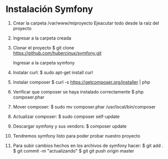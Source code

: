Instalación Symfony 
========================

1. Crear la carpeta /var/www/miproyecto
Ejeacutar todo desde la raiz del proyecto
2. Ingresar a la carpeta creada
3. Clonar el proyecto
    $ git clone https://github.com/hubercinux/symfony.git

    Ingresar a la carpeta symfony

4. Instalar curl:
    $ sudo apt-get install curl
5. Instalar composer
    $ curl -s https://getcomposer.org/installer | php
6. Verificar que composer se haya instalado correctamente
    $ php composer.phar
7. Mover composer:
    $ sudo mv composer.phar /usr/local/bin/composer
8. Actualizar composer:
    $ sudo composer self-update
9. Descargar symfony y sus vendors:
    $ composer update
10. Tendremos symfony listo para poder probar nuestro proyecto
11. Para subir cambios hechos en los archivos de symfony hacer:
    $ git add .
    $ git commit -m "actualizando"
    $ git git push origin master

